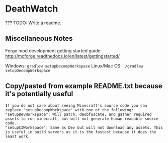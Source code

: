 # DeathWatch

??? TODO: Write a readme.

## Miscellaneous Notes

Forge mod development getting started guide: http://mcforge.readthedocs.io/en/latest/gettingstarted/

Windows: `gradlew setupDecompWorkspace`
Linux/Mac OS: `./gradlew setupDecompWorkspace`


## Copy/pasted from example README.txt because it's potentially useful

	If you do not care about seeing Minecraft's source code you can replace "setupDecompWorkspace" with one of the following:
	"setupDevWorkspace": Will patch, deobfuscate, and gather required assets to run minecraft, but will not generate human readable source code.
	"setupCIWorkspace": Same as Dev but will not download any assets. This is useful in build servers as it is the fastest because it does the least work.
